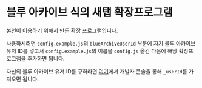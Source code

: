 # 블루 아카이브 식의 새탭 확장프로그램
[본인](https://github.com/dytroc)이 이용하기 위해서 만든 확장 프로그램입니다.

사용하시려면 `config.example.js`의 `blueArchiveUserId` 부분에 자기 블루 아카이브 유저 ID를 넣고서 `config.example.js`의 이름을 `config.js` 옮긴 다음에 해당 확장프로그램을 추가하면 됩니다.

자신의 블루 아카이브 유저 ID를 구하라면 [여기](https://forum.nexon.com/bluearchive/)에서 개발자 콘솔을 통해 `_userId`를 가져오면 됩니다.